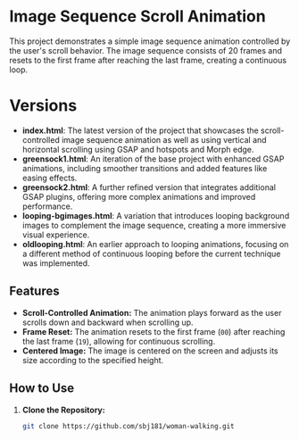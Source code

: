 # Image Sequence Scroll Animation

This project demonstrates a simple image sequence animation controlled by the user's scroll behavior. The image sequence consists of 20 frames and resets to the first frame after reaching the last frame, creating a continuous loop.

# Versions

- **index.html**: The latest version of the project that showcases the scroll-controlled image sequence animation as well as using vertical and horizontal scrolling using GSAP and hotspots and Morph edge.
- **greensock1.html**: An iteration of the base project with enhanced GSAP animations, including smoother transitions and added features like easing effects.
- **greensock2.html**: A further refined version that integrates additional GSAP plugins, offering more complex animations and improved performance.
- **looping-bgimages.html**: A variation that introduces looping background images to complement the image sequence, creating a more immersive visual experience.
- **oldlooping.html**: An earlier approach to looping animations, focusing on a different method of continuous looping before the current technique was implemented.


## Features

- **Scroll-Controlled Animation:** The animation plays forward as the user scrolls down and backward when scrolling up.
- **Frame Reset:** The animation resets to the first frame (`00`) after reaching the last frame (`19`), allowing for continuous scrolling.
- **Centered Image:** The image is centered on the screen and adjusts its size according to the specified height.

## How to Use

1. **Clone the Repository:**

   ```bash
   git clone https://github.com/sbj181/woman-walking.git
